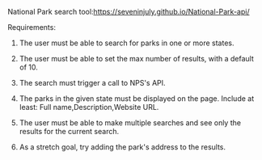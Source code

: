 National Park search tool:https://seveninjuly.github.io/National-Park-api/

Requirements:

1. The user must be able to search for parks in one or more states.

2. The user must be able to set the max number of results, with a default of 10.

3. The search must trigger a call to NPS's API.

4. The parks in the given state must be displayed on the page. Include at least: Full name,Description,Website URL.

5. The user must be able to make multiple searches and see only the results for the current search.

6. As a stretch goal, try adding the park's address to the results.

